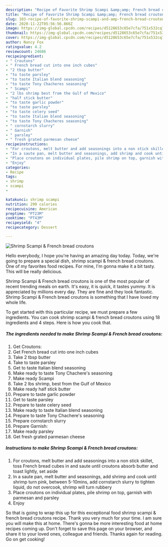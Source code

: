 ```yaml
---
description: "Recipe of Favorite Shrimp Scampi &amp;amp; French bread croutons"
title: "Recipe of Favorite Shrimp Scampi &amp;amp; French bread croutons"
slug: 103-recipe-of-favorite-shrimp-scampi-and-amp-french-bread-croutons
date: 2020-11-22T05:56:56.866Z
image: https://img-global.cpcdn.com/recipes/d5128653c65e7cfa/751x532cq70/shrimp-scampi-french-bread-croutons-recipe-main-photo.jpg
thumbnail: https://img-global.cpcdn.com/recipes/d5128653c65e7cfa/751x532cq70/shrimp-scampi-french-bread-croutons-recipe-main-photo.jpg
cover: https://img-global.cpcdn.com/recipes/d5128653c65e7cfa/751x532cq70/shrimp-scampi-french-bread-croutons-recipe-main-photo.jpg
author: Nancy Fox
ratingvalue: 4.2
reviewcount: 24686
recipeingredient:
- " Croutons"
- " French bread cut into one inch cubes"
- "2 tbsp butter"
- "to taste parsley"
- "to taste Italian blend seasoning"
- "to taste Tony Chacheres seasoning"
- " Scampi"
- "2 lbs shrimp best from the Gulf of Mexico"
- "half stick butter"
- "to taste garlic powder"
- "to taste parsley"
- "to taste celery seed"
- "to taste Italian blend seasoning"
- "to taste Tony Chacheres seasoning"
- " cornstarch slurry"
- " Garnish"
- " parsley"
- " fresh grated parmesan cheese"
recipeinstructions:
- "For croutons, melt butter and add seasonings into a non stick skillet, toss French bread cubes in and saute until croutons absorb butter and toast lightly, set aside"
- "In a saute pan, melt butter and seasonings, add shrimp and cook until shrimp turn pink, between 5-10mins, add cornstarch slurry to tighten liquid, do not overcook, shrimp will turn rubbery"
- "Place croutons on individual plates, pile shrimp on top, garnish with parmesan and parsley"
- "Enjoy"
categories:
- Recipe
tags:
- shrimp
- scampi
- 

katakunci: shrimp scampi  
nutrition: 299 calories
recipecuisine: American
preptime: "PT23M"
cooktime: "PT43M"
recipeyield: "4"
recipecategory: Dessert

---
```



![Shrimp Scampi &amp; French bread croutons](https://img-global.cpcdn.com/recipes/d5128653c65e7cfa/751x532cq70/shrimp-scampi-french-bread-croutons-recipe-main-photo.jpg)

Hello everybody, I hope you're having an amazing day today. Today, we're going to prepare a special dish, shrimp scampi &amp; french bread croutons. One of my favorites food recipes. For mine, I'm gonna make it a bit tasty. This will be really delicious.

Shrimp Scampi &amp; French bread croutons is one of the most popular of recent trending meals on earth. It's easy, it is quick, it tastes yummy. It is appreciated by millions every day. They are fine and they look fantastic. Shrimp Scampi &amp; French bread croutons is something that I have loved my whole life.




To get started with this particular recipe, we must prepare a few ingredients. You can cook shrimp scampi &amp; french bread croutons using 18 ingredients and 4 steps. Here is how you cook that.

<!--inarticleads1-->

##### The ingredients needed to make Shrimp Scampi &amp; French bread croutons:

1. Get  Croutons:
1. Get  French bread cut into one inch cubes
1. Take 2 tbsp butter
1. Take to taste parsley
1. Get to taste Italian blend seasoning
1. Make ready to taste Tony Chachere&#39;s seasoning
1. Make ready  Scampi
1. Take 2 lbs shrimp, best from the Gulf of Mexico
1. Make ready half stick butter
1. Prepare to taste garlic powder
1. Get to taste parsley
1. Prepare to taste celery seed
1. Make ready to taste Italian blend seasoning
1. Prepare to taste Tony Chachere&#39;s seasoning
1. Prepare  cornstarch slurry
1. Prepare  Garnish:
1. Make ready  parsley
1. Get  fresh grated parmesan cheese




<!--inarticleads2-->

##### Instructions to make Shrimp Scampi &amp; French bread croutons:

1. For croutons, melt butter and add seasonings into a non stick skillet, toss French bread cubes in and saute until croutons absorb butter and toast lightly, set aside
1. In a saute pan, melt butter and seasonings, add shrimp and cook until shrimp turn pink, between 5-10mins, add cornstarch slurry to tighten liquid, do not overcook, shrimp will turn rubbery
1. Place croutons on individual plates, pile shrimp on top, garnish with parmesan and parsley
1. Enjoy




So that is going to wrap this up for this exceptional food shrimp scampi &amp; french bread croutons recipe. Thank you very much for your time. I am sure you will make this at home. There's gonna be more interesting food at home recipes coming up. Don't forget to save this page on your browser, and share it to your loved ones, colleague and friends. Thanks again for reading. Go on get cooking!
